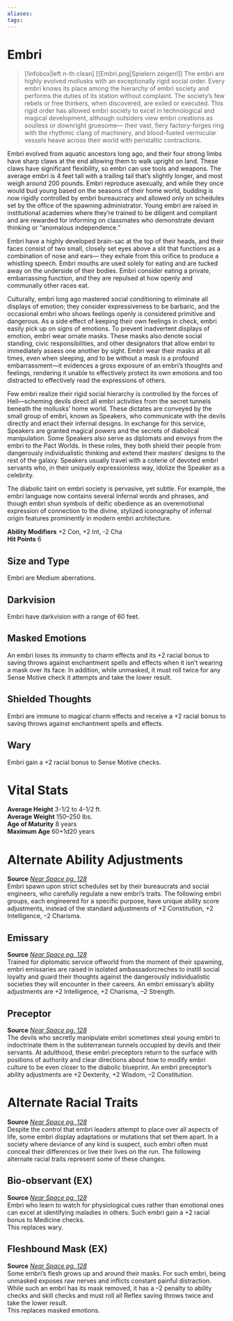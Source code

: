 ```yaml
---
aliases: 
tags: 
---
```


# Embri

> [!infobox|left n-th clean]
>  [[Embri.png|Spielern zeigen!]]
> The embri are highly evolved mollusks with an exceptionally rigid social order. Every embri knows its place among the hierarchy of embri society and performs the duties of its station without complaint. The society’s few rebels or free thinkers, when discovered, are exiled or executed. This rigid order has allowed embri society to excel in technological and magical development, although outsiders view embri creations as soulless or downright gruesome— their vast, fiery factory-forges ring with the rhythmic clang of machinery, and blood-fueled vermicular vessels heave across their world with peristaltic contractions.  
  
Embri evolved from aquatic ancestors long ago, and their four strong limbs have sharp claws at the end allowing them to walk upright on land. These claws have significant flexibility, so embri can use tools and weapons. The average embri is 4 feet tall with a trailing tail that’s slightly longer, and most weigh around 200 pounds. Embri reproduce asexually, and while they once would bud young based on the seasons of their home world, budding is now rigidly controlled by embri bureaucracy and allowed only on schedules set by the office of the spawning administrator. Young embri are raised in institutional academies where they’re trained to be diligent and compliant and are rewarded for informing on classmates who demonstrate deviant thinking or “anomalous independence.”  
  
Embri have a highly developed brain-sac at the top of their heads, and their faces consist of two small, closely set eyes above a slit that functions as a combination of nose and ears— they exhale from this orifice to produce a whistling speech. Embri mouths are used solely for eating and are tucked away on the underside of their bodies. Embri consider eating a private, embarrassing function, and they are repulsed at how openly and communally other races eat.  
  
Culturally, embri long ago mastered social conditioning to eliminate all displays of emotion; they consider expressiveness to be barbaric, and the occasional embri who shows feelings openly is considered primitive and dangerous. As a side effect of keeping their own feelings in check, embri easily pick up on signs of emotions. To prevent inadvertent displays of emotion, embri wear ornate masks. These masks also denote social standing, civic responsibilities, and other designators that allow embri to immediately assess one another by sight. Embri wear their masks at all times, even when sleeping, and to be without a mask is a profound embarrassment—it evidences a gross exposure of an embri’s thoughts and feelings, rendering it unable to effectively protect its own emotions and too distracted to effectively read the expressions of others.  
  
Few embri realize their rigid social hierarchy is controlled by the forces of Hell—scheming devils direct all embri activities from the secret tunnels beneath the mollusks’ home world. These dictates are conveyed by the small group of embri, known as Speakers, who communicate with the devils directly and enact their infernal designs. In exchange for this service, Speakers are granted magical powers and the secrets of diabolical manipulation. Some Speakers also serve as diplomats and envoys from the embri to the Pact Worlds. In these roles, they both shield their people from dangerously individualistic thinking and extend their masters’ designs to the rest of the galaxy. Speakers usually travel with a coterie of devoted embri servants who, in their uniquely expressionless way, idolize the Speaker as a celebrity.  
  
The diabolic taint on embri society is pervasive, yet subtle. For example, the embri language now contains several Infernal words and phrases, and though embri shun symbols of deific obedience as an overemotional expression of connection to the divine, stylized iconography of infernal origin features prominently in modern embri architecture.  
  
**Ability Modifiers** +2 Con, +2 Int, -2 Cha  
**Hit Points** 6

## Size and Type

Embri are Medium aberrations.  

## Darkvision

Embri have darkvision with a range of 60 feet.  

## Masked Emotions

An embri loses its immunity to charm effects and its +2 racial bonus to saving throws against enchantment spells and effects when it isn’t wearing a mask over its face. In addition, while unmasked, it must roll twice for any Sense Motive check it attempts and take the lower result.  

## Shielded Thoughts

Embri are immune to magical charm effects and receive a +2 racial bonus to saving throws against enchantment spells and effects.  

## Wary

Embri gain a +2 racial bonus to Sense Motive checks.

# Vital Stats

**Average Height** 3-1/2 to 4-1/2 ft.  
**Average Weight** 150–250 lbs.  
**Age of Maturity** 8 years  
**Maximum Age** 60+1d20 years

# Alternate Ability Adjustments

**Source** [_Near Space pg. 128_](https://paizo.com/products/btq01zud?Starfinder-RPG-Near-Space)  
Embri spawn upon strict schedules set by their bureaucrats and social engineers, who carefully regulate a new embri’s traits. The following embri groups, each engineered for a specific purpose, have unique ability score adjustments, instead of the standard adjustments of +2 Constitution, +2 Intelligence, –2 Charisma.

## Emissary

**Source** [_Near Space pg. 128_](https://paizo.com/products/btq01zud?Starfinder-RPG-Near-Space)  
Trained for diplomatic service offworld from the moment of their spawning, embri emissaries are raised in isolated ambassadorcreches to instill social loyalty and guard their thoughts against the dangerously individualistic societies they will encounter in their careers. An embri emissary’s ability adjustments are +2 Intelligence, +2 Charisma, –2 Strength.

## Preceptor

**Source** [_Near Space pg. 128_](https://paizo.com/products/btq01zud?Starfinder-RPG-Near-Space)  
The devils who secretly manipulate embri sometimes steal young embri to indoctrinate them in the subterranean tunnels occupied by devils and their servants. At adulthood, these embri preceptors return to the surface with positions of authority and clear directions about how to modify embri culture to be even closer to the diabolic blueprint. An embri preceptor’s ability adjustments are +2 Dexterity, +2 Wisdom, –2 Constitution.

# Alternate Racial Traits

**Source** [_Near Space pg. 128_](https://paizo.com/products/btq01zud?Starfinder-RPG-Near-Space)  
Despite the control that embri leaders attempt to place over all aspects of life, some embri display adaptations or mutations that set them apart. In a society where deviance of any kind is suspect, such embri often must conceal their differences or live their lives on the run. The following alternate racial traits represent some of these changes.

## Bio-observant (EX)

**Source** [_Near Space pg. 128_](https://paizo.com/products/btq01zud?Starfinder-RPG-Near-Space)  
Embri who learn to watch for physiological cues rather than emotional ones can excel at identifying maladies in others. Such embri gain a +2 racial bonus to Medicine checks.  
This replaces wary.

## Fleshbound Mask (EX)

**Source** [_Near Space pg. 128_](https://paizo.com/products/btq01zud?Starfinder-RPG-Near-Space)  
Some embri’s flesh grows up and around their masks. For such embri, being unmasked exposes raw nerves and inflicts constant painful distraction. While such an embri has its mask removed, it has a –2 penalty to ability checks and skill checks and must roll all Reflex saving throws twice and take the lower result.  
This replaces masked emotions.
